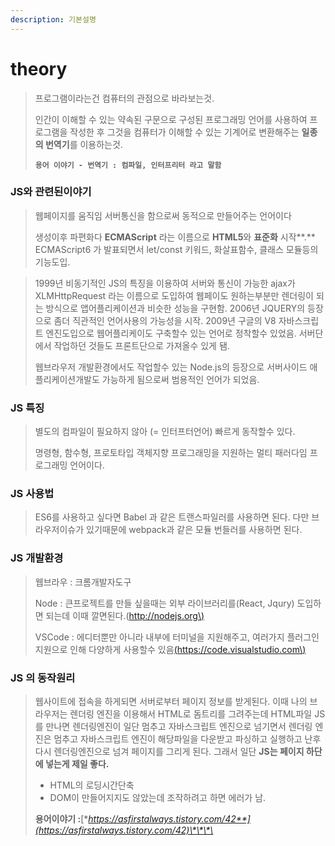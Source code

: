 ```yaml
---
description: 기본설명
---
```


# theory

> 프로그램이라는건 컴퓨터의 관점으로 바라보는것.
>
> 인간이 이해할 수 있는 약속된 구문으로 구성된 프로그래밍 언어를 사용하여 프로그램을 작성한 후 그것을 컴퓨터가 이해할 수 있는 기계어로 변환해주는 **일종의 번역기**를 이용하는것.
>
> **`용어 이야기 - 번역기 : 컴파일, 인터프리터 라고 말함`**

### JS와 관련된이야기

> 웹페이지를 움직임 서버통신을 함으로써 동적으로 만들어주는 언어이다
>
> 생성이후 파편화다 **ECMAScript** 라는 이름으로 **HTML5**와 **표준화** 시작**.** ECMAScript6 가 발표되면서 let/const 키워드, 화살표함수, 클래스 모듈등의 기능도입.

> 1999년 비동기적인 JS의 특징을 이용하여 서버와 통신이 가능한 ajax가 XLMHttpRequest 라는 이름으로 도입하여 웹페이도 원하는부분만 렌더링이 되는 방식으로 앱어플리케이션과 비슷한 성능을 구현함. 2006년 JQUERY의 등장으로 좀더 직관적인 언어사용의 가능성을 시작. 2009년 구글의 V8 자바스크립트 엔진도입으로 웹어플리케이도 구축할수 있는 언어로 정착할수 있었음. 서버단에서 작업하던 것들도 프론트단으로 가져올수 있게 됌.
>
> 웹브라우저 개발환경에서도 작업할수 있는 Node.js의 등장으로 서버사이드 애플리케이션개발도 가능하게 됨으로써 범용적인 언어가 되었음.

### JS 특징

> 별도의 컴파일이 필요하지 않아 \(= 인터프터언어\) 빠르게 동작할수 있다.
>
> 명령형, 함수형, 프로토타입 객체지향 프로그래밍을 지원하는 멀티 패러다임 프로그래밍 언어이다.

### JS 사용법

> ES6를 사용하고 싶다면 Babel 과 같은 트랜스파일러를 사용하면 된다. 다만 브라우저이슈가 있기때문에 webpack과 같은 모듈 번들러를 사용하면 된다.

### JS 개발환경 

> 웹브라우 : 크롬개발자도구 
>
> Node : 큰프로젝트를 만들 싶을때는 외부 라이브러리를\(React, Jqury\) 도입하면 되는데 이때 깔면된다.\([http://nodejs.org\)](https://nodejs.org/)
>
> VSCode : 에디터뿐만 아니라 내부에 터미널을 지원해주고, 여러가지 플러그인지원으로 인해 다양하게 사용할수 있음[\(https://code.visualstudio.com\)](https://code.visualstudio.com/)

### JS 의 동작원리  

> 웹사이트에 접속을 하게되면 서버로부터 페이지 정보를 받게된다. 이때  나의 브라우저는 렌더링 엔진을 이용해서 HTML로 돔트리를 그려주는데 HTML파일 JS를 만나면 렌더링엔진이 일단 멈추고 자바스크립트 엔진으로 넘기면서 렌더링 엔진은 멈추고 자바스크립트 엔진이 해당파일을 다운받고 파싱하고 실행하고 난후 다시 렌더링엔진으로 넘겨 페이지를 그리게 된다. 그래서 일단 **JS는 페이지 하단에 넣는게 제일 좋다.**
>
> * HTML의 로딩시간단축
> * DOM이 만들어지지도 않았는데 조작하려고 하면 에러가 남.
>
> **용어이야기 :**[**https://asfirstalways.tistory.com/42**](https://asfirstalways.tistory.com/42)\*\*\*\*



